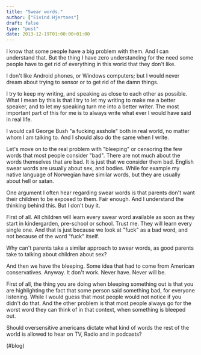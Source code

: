 ```yaml
---
title: "Swear words."
author: ["Eivind Hjertnes"]
draft: false
type: "post"
date: 2013-12-19T01:00:00+01:00
---
```


I know that some people have a big problem with them. And I can
understand that. But the thing I have zero understanding for the need
some people have to get rid of everything in this world that they don't
like.

I don't like Android phones, or Windows computers; but I would never
dream about trying to sensor or to get rid of the damn things.

I try to keep my writing, and speaking as close to each other as
possible. What I mean by this is that I try to let my writing to make me
a better speaker, and to let my speaking turn me into a better writer.
The most important part of this for me is to always write what ever I
would have said in real life.

I would call George Bush "a fucking asshole" both in real world, no
matter whom I am talking to. And I should also do the same when I write.

Let's move on to the real problem with "bleeping" or censoring the few
words that most people consider "bad". There are not much about the
words themselves that are bad. It is just that we consider them bad.
English swear words are usually about sex, and bodies. While for example
my native language of Norwegian have similar words, but they are usually
about hell or satan.

One argument I often hear regarding swear words is that parents don't
want their children to be exposed to them. Fair enough. And I understand
the thinking behind this. But I don't buy it.

First of all. All children will learn every swear word available as soon
as they start in kindergarden, pre-school or school. Trust me. They will
learn every single one. And that is just because we look at "fuck" as a
bad word, and not because of the word "fuck" itself.

Why can't parents take a similar approach to swear words, as good
parents take to talking about children about sex?

And then we have the bleeping. Some idea that had to come from American
conservatives. Anyway. It don't work. Never have. Never will be.

First of all, the thing you are doing when bleeping something out is
that you are highlighting the fact that some person said something bad,
for everyone listening. While I would guess that most people would not
notice if you didn't do that. And the other problem is that most people
always go for the worst word they can think of in that context, when
something is bleeped out.

Should oversensitive americans dictate what kind of words the rest of
the world is allowed to hear on TV, Radio and in podcasts?

(#blog)
